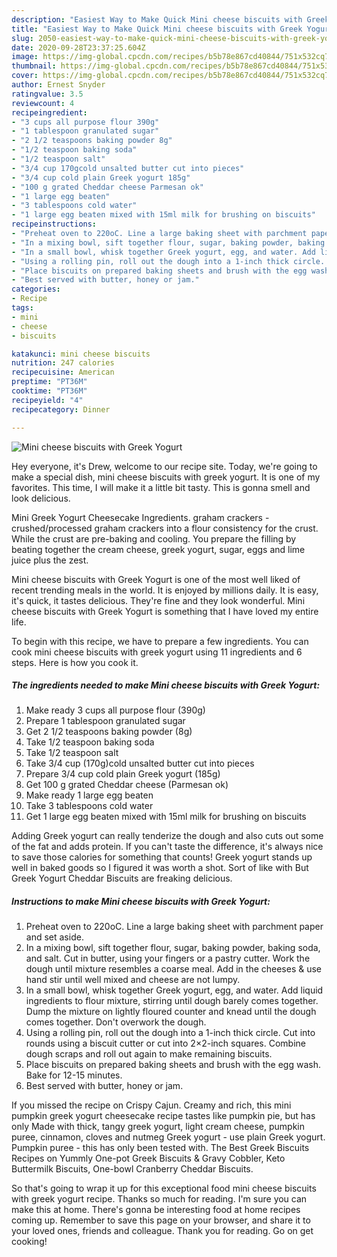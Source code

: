```yaml
---
description: "Easiest Way to Make Quick Mini cheese biscuits with Greek Yogurt"
title: "Easiest Way to Make Quick Mini cheese biscuits with Greek Yogurt"
slug: 2050-easiest-way-to-make-quick-mini-cheese-biscuits-with-greek-yogurt
date: 2020-09-28T23:37:25.604Z
image: https://img-global.cpcdn.com/recipes/b5b78e867cd40844/751x532cq70/mini-cheese-biscuits-with-greek-yogurt-recipe-main-photo.jpg
thumbnail: https://img-global.cpcdn.com/recipes/b5b78e867cd40844/751x532cq70/mini-cheese-biscuits-with-greek-yogurt-recipe-main-photo.jpg
cover: https://img-global.cpcdn.com/recipes/b5b78e867cd40844/751x532cq70/mini-cheese-biscuits-with-greek-yogurt-recipe-main-photo.jpg
author: Ernest Snyder
ratingvalue: 3.5
reviewcount: 4
recipeingredient:
- "3 cups all purpose flour 390g"
- "1 tablespoon granulated sugar"
- "2 1/2 teaspoons baking powder 8g"
- "1/2 teaspoon baking soda"
- "1/2 teaspoon salt"
- "3/4 cup 170gcold unsalted butter cut into pieces"
- "3/4 cup cold plain Greek yogurt 185g"
- "100 g grated Cheddar cheese Parmesan ok"
- "1 large egg beaten"
- "3 tablespoons cold water"
- "1 large egg beaten mixed with 15ml milk for brushing on biscuits"
recipeinstructions:
- "Preheat oven to 220oC. Line a large baking sheet with parchment paper and set aside."
- "In a mixing bowl, sift together flour, sugar, baking powder, baking soda, and salt. Cut in butter, using your fingers or a pastry cutter. Work the dough until mixture resembles a coarse meal. Add in the cheeses &amp; use hand stir until well mixed and cheese are not lumpy."
- "In a small bowl, whisk together Greek yogurt, egg, and water. Add liquid ingredients to flour mixture, stirring until dough barely comes together. Dump the mixture on lightly floured counter and knead until the dough comes together. Don&#39;t overwork the dough."
- "Using a rolling pin, roll out the dough into a 1-inch thick circle. Cut into rounds using a biscuit cutter or cut into 2×2-inch squares. Combine dough scraps and roll out again to make remaining biscuits."
- "Place biscuits on prepared baking sheets and brush with the egg wash. Bake for 12-15 minutes."
- "Best served with butter, honey or jam."
categories:
- Recipe
tags:
- mini
- cheese
- biscuits

katakunci: mini cheese biscuits 
nutrition: 247 calories
recipecuisine: American
preptime: "PT36M"
cooktime: "PT36M"
recipeyield: "4"
recipecategory: Dinner

---
```



![Mini cheese biscuits with Greek Yogurt](https://img-global.cpcdn.com/recipes/b5b78e867cd40844/751x532cq70/mini-cheese-biscuits-with-greek-yogurt-recipe-main-photo.jpg)

Hey everyone, it's Drew, welcome to our recipe site. Today, we're going to make a special dish, mini cheese biscuits with greek yogurt. It is one of my favorites. This time, I will make it a little bit tasty. This is gonna smell and look delicious.

Mini Greek Yogurt Cheesecake Ingredients. graham crackers - crushed/processed graham crackers into a flour consistency for the crust. While the crust are pre-baking and cooling. You prepare the filling by beating together the cream cheese, greek yogurt, sugar, eggs and lime juice plus the zest.

Mini cheese biscuits with Greek Yogurt is one of the most well liked of recent trending meals in the world. It is enjoyed by millions daily. It is easy, it's quick, it tastes delicious. They're fine and they look wonderful. Mini cheese biscuits with Greek Yogurt is something that I have loved my entire life.


To begin with this recipe, we have to prepare a few ingredients. You can cook mini cheese biscuits with greek yogurt using 11 ingredients and 6 steps. Here is how you cook it.

<!--inarticleads1-->

##### The ingredients needed to make Mini cheese biscuits with Greek Yogurt:

1. Make ready 3 cups all purpose flour (390g)
1. Prepare 1 tablespoon granulated sugar
1. Get 2 1/2 teaspoons baking powder (8g)
1. Take 1/2 teaspoon baking soda
1. Take 1/2 teaspoon salt
1. Take 3/4 cup (170g)cold unsalted butter cut into pieces
1. Prepare 3/4 cup cold plain Greek yogurt (185g)
1. Get 100 g grated Cheddar cheese (Parmesan ok)
1. Make ready 1 large egg beaten
1. Take 3 tablespoons cold water
1. Get 1 large egg beaten mixed with 15ml milk for brushing on biscuits


Adding Greek yogurt can really tenderize the dough and also cuts out some of the fat and adds protein. If you can&#39;t taste the difference, it&#39;s always nice to save those calories for something that counts! Greek yogurt stands up well in baked goods so I figured it was worth a shot. Sort of like with But Greek Yogurt Cheddar Biscuits are freaking delicious. 

<!--inarticleads2-->

##### Instructions to make Mini cheese biscuits with Greek Yogurt:

1. Preheat oven to 220oC. Line a large baking sheet with parchment paper and set aside.
1. In a mixing bowl, sift together flour, sugar, baking powder, baking soda, and salt. Cut in butter, using your fingers or a pastry cutter. Work the dough until mixture resembles a coarse meal. Add in the cheeses &amp; use hand stir until well mixed and cheese are not lumpy.
1. In a small bowl, whisk together Greek yogurt, egg, and water. Add liquid ingredients to flour mixture, stirring until dough barely comes together. Dump the mixture on lightly floured counter and knead until the dough comes together. Don&#39;t overwork the dough.
1. Using a rolling pin, roll out the dough into a 1-inch thick circle. Cut into rounds using a biscuit cutter or cut into 2×2-inch squares. Combine dough scraps and roll out again to make remaining biscuits.
1. Place biscuits on prepared baking sheets and brush with the egg wash. Bake for 12-15 minutes.
1. Best served with butter, honey or jam.


If you missed the recipe on Crispy Cajun. Creamy and rich, this mini pumpkin greek yogurt cheesecake recipe tastes like pumpkin pie, but has only Made with thick, tangy greek yogurt, light cream cheese, pumpkin puree, cinnamon, cloves and nutmeg Greek yogurt - use plain Greek yogurt. Pumpkin puree - this has only been tested with. The Best Greek Biscuits Recipes on Yummly One-pot Greek Biscuits &amp; Gravy Cobbler, Keto Buttermilk Biscuits, One-bowl Cranberry Cheddar Biscuits. 

So that's going to wrap it up for this exceptional food mini cheese biscuits with greek yogurt recipe. Thanks so much for reading. I'm sure you can make this at home. There's gonna be interesting food at home recipes coming up. Remember to save this page on your browser, and share it to your loved ones, friends and colleague. Thank you for reading. Go on get cooking!
